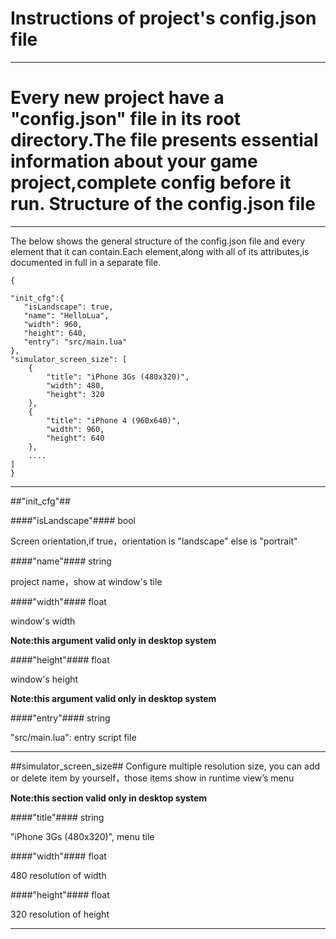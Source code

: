 Instructions of project's config.json file
===
---
Every new project have a "config.json" file in its root directory.The file presents essential information about your game project,complete config before it run.
Structure of the config.json file
===
---
The below shows the general structure of the config.json file and every element that it can contain.Each element,along with all of its attributes,is documented in full in a separate file.

	{
	
    "init_cfg":{
       "isLandscape": true,
       "name": "HelloLua",
       "width": 960,
       "height": 640,
       "entry": "src/main.lua"
    },
    "simulator_screen_size": [
        {
            "title": "iPhone 3Gs (480x320)",
            "width": 480,
            "height": 320
        },
        {
            "title": "iPhone 4 (960x640)",
            "width": 960,
            "height": 640
        },
        ....
    ]
	}
---	
##"init_cfg"##

####"isLandscape"####
bool

Screen orientation,if true，orientation is "landscape" else is "portrait"

####"name"####
string

project name，show at window's tile

####"width"####
float

window's width

**Note:this argument valid only in desktop system**

####"height"####
float

window's height

**Note:this argument valid only in desktop system**

####"entry"####
string

"src/main.lua":  entry script file

---
##simulator_screen_size##
Configure multiple resolution size, you can add or delete item by yourself，those items show in runtime view’s menu

**Note:this section valid only in desktop system**

####"title"####
string

"iPhone 3Gs (480x320)", menu tile

####"width"####
float

480  resolution of width

####"height"####
float

320 resolution of height


---